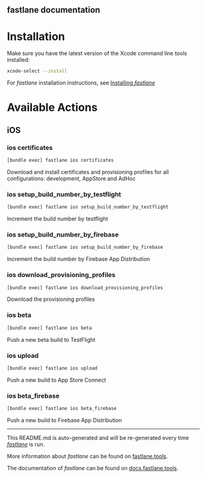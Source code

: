 ## fastlane documentation

# Installation

Make sure you have the latest version of the Xcode command line tools installed:

```sh
xcode-select --install
```

For _fastlane_ installation instructions, see [Installing _fastlane_](https://docs.fastlane.tools/#installing-fastlane)

# Available Actions

## iOS

### ios certificates

```sh
[bundle exec] fastlane ios certificates
```

Download and install certificates and provisioning profiles for all configurations: development, AppStore and AdHoc

### ios setup_build_number_by_testflight

```sh
[bundle exec] fastlane ios setup_build_number_by_testflight
```

Increment the build number by testflight

### ios setup_build_number_by_firebase

```sh
[bundle exec] fastlane ios setup_build_number_by_firebase
```

Increment the build number by Firebase App Distribution

### ios download_provisioning_profiles

```sh
[bundle exec] fastlane ios download_provisioning_profiles
```

Download the provisioning profiles

### ios beta

```sh
[bundle exec] fastlane ios beta
```

Push a new beta build to TestFlight

### ios upload

```sh
[bundle exec] fastlane ios upload
```

Push a new build to App Store Connect

### ios beta_firebase

```sh
[bundle exec] fastlane ios beta_firebase
```

Push a new build to Firebase App Distribution

---

This README.md is auto-generated and will be re-generated every time [_fastlane_](https://fastlane.tools) is run.

More information about _fastlane_ can be found on [fastlane.tools](https://fastlane.tools).

The documentation of _fastlane_ can be found on [docs.fastlane.tools](https://docs.fastlane.tools).
